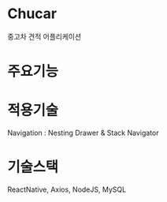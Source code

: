 # Chucar
중고차 견적 어플리케이션

# 주요기능

# 적용기술

Navigation : Nesting Drawer & Stack Navigator

# 기술스택

ReactNative,
Axios,
NodeJS,
MySQL
